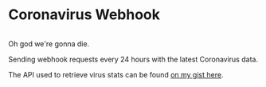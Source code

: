 # Coronavirus Webhook 

![]()

Oh god we're gonna die. 

Sending webhook requests every 24 hours with the latest Coronavirus data.

The API used to retrieve virus stats can be found [on my gist here](https://gist.github.com/iggy617/985265f7ddc4800f919971b7902936dd).
